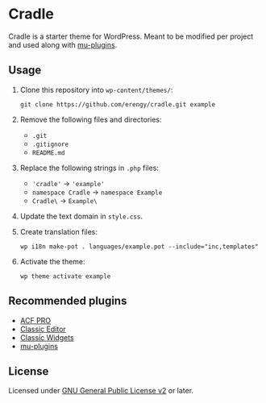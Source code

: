 # Cradle

Cradle is a starter theme for WordPress. Meant to be modified per project and used along with [mu-plugins](https://github.com/erengy/mu-plugins).

## Usage

1. Clone this repository into `wp-content/themes/`:

	`git clone https://github.com/erengy/cradle.git example`

2. Remove the following files and directories:

	- `.git`
	- `.gitignore`
	- `README.md`

3. Replace the following strings in `.php` files:

	- `'cradle'` → `'example'`
	- `namespace Cradle` → `namespace Example`
	- `Cradle\` → `Example\`

4. Update the text domain in `style.css`.

5. Create translation files:

	`wp i18n make-pot . languages/example.pot --include="inc,templates"`

6. Activate the theme:

	`wp theme activate example`

## Recommended plugins

- [ACF PRO](https://www.advancedcustomfields.com/pro/)
- [Classic Editor](https://wordpress.org/plugins/classic-editor/)
- [Classic Widgets](https://wordpress.org/plugins/classic-widgets/)
- [mu-plugins](https://github.com/erengy/mu-plugins)

## License

Licensed under [GNU General Public License v2](https://www.gnu.org/licenses/old-licenses/gpl-2.0.html) or later.
